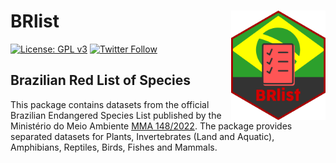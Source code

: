 # **BRlist** <img src="man/figures/BRlist.png" align="right" width="30%" min-width="120px"/>

<!-- badges: start -->

[![License: GPL v3](https://img.shields.io/badge/License-GPLv3-blue.svg)](https://github.com/paulobarros/amphiBR/blob/master/LICENSE.md)
[![Twitter
Follow](https://img.shields.io/twitter/follow/pbarrosjr?color=%2315202B&label=Seguir%20%40pbarrosjr&style=social)](https://twitter.com/pbarrosjr)
<!-- badges: end -->

## Brazilian Red List of Species

This package contains datasets from the official Brazilian Endangered Species List published by the Ministério do Meio Ambiente [MMA 148/2022](https://www.in.gov.br/web/dou/-/portaria-mma-n-148-de-7-de-junho-de-2022-406272733). The package provides separated datasets for Plants, Invertebrates (Land and Aquatic), Amphibians, Reptiles, Birds, Fishes and Mammals.
